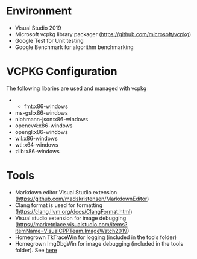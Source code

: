 # Environment

* Visual Studio 2019
* Microsoft vcpkg library packager (https://github.com/microsoft/vcpkg)
* Google Test for Unit testing
* Google Benchmark for algorithm benchmarking

# VCPKG Configuration

The following libaries are used and managed with vcpkg

* * fmt:x86-windows
* ms-gsl:x86-windows
* nlohmann-json:x86-windows
* opencv4:x86-windows
* opengl:x86-windows
* wil:x86-windows
* wtl:x64-windows
* zlib:x86-windows

# Tools

* Markdown editor Visual Studio extension (https://github.com/madskristensen/MarkdownEditor)
* Clang format is used for formatting (https://clang.llvm.org/docs/ClangFormat.html)
* Visual studio extension for image debugging (https://marketplace.visualstudio.com/items?itemName=VisualCPPTeam.ImageWatch2019)
* Homegrown TkTraceWin for logging (included in the tools folder)
* Homegrown ImgDbgWin for image debugging (included in the tools folder). See [here](./src/libs/CalcLib/Image/ImgDbgWin.h) 